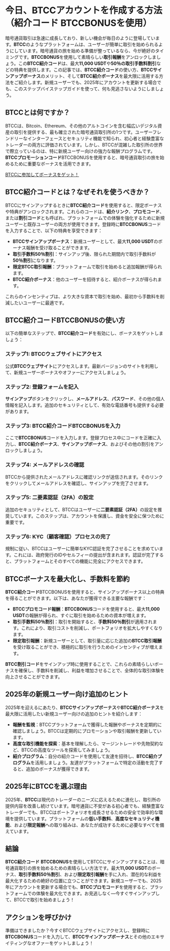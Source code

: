 <h1>今日、BTCCアカウントを作成する方法（紹介コード BTCCBONUSを使用）</h1>
<p>暗号通貨取引は急速に成長しており、新しい機会が毎日のように登場しています。<strong>BTCC</strong>のようなプラットフォームは、ユーザーが簡単に取引を始められるようにしています。暗号通貨の旅を始める準備が整っているなら、今が絶好のタイミングです。<strong>BTCCBONUS</strong>を使用して素晴らしい<strong>取引報酬</strong>をアンロックしましょう。この<strong>BTCC紹介コード</strong>は、最大<strong>11,000 USDT</strong>や<strong>50％の取引手数料割引</strong>などの特典を提供します。この記事では、<strong>BTCC紹介コード</strong>の使い方、<strong>BTCCサインアップボーナス</strong>のメリット、そして<strong>BTCC紹介ボーナス</strong>を最大限に活用する方法をご紹介します。新規ユーザーでも、2025年にアカウントを更新する場合でも、このステップバイステップガイドを使って、何も見逃さないようにしましょう。</p>

<h2>BTCCとは何ですか？</h2>
<p>BTCCは、Bitcoin、Ethereum、その他のアルトコインを含む幅広いデジタル資産の取引を提供する、最も確立された暗号通貨取引所の1つです。ユーザーフレンドリーなインターフェースとセキュリティ機能で知られ、初心者と経験豊富なトレーダーの両方に評価されています。しかし、BTCCが混雑した取引所の世界で際立っているのは、特に新規ユーザー向けの強力な報酬プログラムです。<strong>BTCCプロモーションコード</strong>BTCCBONUSを使用すると、暗号通貨取引の旅を始めるために重要なボーナスを活用できます。</p>
<a href="https://partner.btcc.com/us/c/BTCCBONUS/9303" target="_blank">BTCCに参加してボーナスをゲット！</a>

<h2>BTCC紹介コードとは？なぜそれを使うべきか？</h2>
<p>BTCCにサインアップするときに<strong>BTCC紹介コード</strong>を使用すると、限定ボーナスや特典がアンロックされます。これらのコードは、<strong>紹介リンク</strong>、<strong>プロモコード</strong>、または<strong>割引コード</strong>とも呼ばれ、プラットフォームでの体験を強化するために新規ユーザーと既存ユーザーの両方が使用できます。登録時に<strong>BTCCBONUS</strong>コードを入力することで、以下の特典を享受できます：</p>
<ul>
    <li><strong>BTCCサインアップボーナス</strong>：新規ユーザーとして、最大<strong>11,000 USDT</strong>のボーナス報酬を受け取ることができます。</li>
    <li><strong>取引手数料50％割引</strong>：サインアップ後、限られた期間内で取引手数料が<strong>50％割引</strong>になります。</li>
    <li><strong>限定BTCC取引報酬</strong>：プラットフォームで取引を始めると追加報酬が得られます。</li>
    <li><strong>BTCC紹介ボーナス</strong>：他のユーザーを招待すると、紹介ボーナスが得られます。</li>
</ul>
<p>これらのインセンティブは、より大きな資本で取引を始め、最初から手数料を削減したいユーザーに最適です。</p>

<h2>BTCC紹介コードBTCCBONUSの使い方</h2>
<p>以下の簡単なステップで、<strong>BTCC紹介コード</strong>を有効にし、ボーナスをゲットしましょう：</p>
<h3>ステップ1: BTCCウェブサイトにアクセス</h3>
<p>公式<strong>BTCCウェブサイト</strong>にアクセスします。最新バージョンのサイトを利用して、新規ユーザーボーナスやオファーにアクセスしましょう。</p>

<h3>ステップ2: 登録フォームを記入</h3>
<p><strong>サインアップ</strong>ボタンをクリックし、<strong>メールアドレス</strong>、<strong>パスワード</strong>、その他の個人情報を記入します。追加のセキュリティとして、有効な電話番号も提供する必要があります。</p>

<h3>ステップ3: BTCC紹介コードBTCCBONUSを入力</h3>
<p>ここで<strong>BTCCBONUS</strong>コードを入力します。登録プロセス中にコードを正確に入力し、<strong>BTCC紹介ボーナス</strong>、<strong>サインアップボーナス</strong>、およびその他の割引をアンロックしましょう。</p>

<h3>ステップ4: メールアドレスの確認</h3>
<p>BTCCから提供されたメールアドレスに確認リンクが送信されます。そのリンクをクリックしてメールアドレスを確認し、サインアップを完了させます。</p>

<h3>ステップ5: 二要素認証（2FA）の設定</h3>
<p>追加のセキュリティとして、BTCCはユーザーに<strong>二要素認証（2FA）</strong>の設定を推奨しています。このステップは、アカウントを保護し、資金を安全に保つために重要です。</p>

<h3>ステップ6: KYC（顧客確認）プロセスの完了</h3>
<p>規制に従い、BTCCはユーザーに簡単なKYC認証を完了させることを求めています。これには、政府発行のIDやセルフィーの提出が含まれます。認証が完了すると、プラットフォームとそのすべての機能に完全にアクセスできます。</p>

<h2>BTCCボーナスを最大化し、手数料を節約</h2>
<p><strong>BTCC紹介コード</strong>BTCCBONUSを使用すると、サインアップボーナス以上の特典を得ることができます。以下は、あなたが獲得できる主要な報酬です：</p>
<ul>
    <li><strong>BTCCプロモコード報酬</strong>：<strong>BTCCBONUS</strong>コードを使用すると、最大<strong>11,000 USDT</strong>の報酬が得られ、すぐに取引を始めるための資本が増えます。</li>
    <li><strong>取引手数料50％割引</strong>：取引を開始すると、<strong>手数料50％割引</strong>が適用されます。これにより、取引コストを削減し、ポートフォリオを拡大しやすくなります。</li>
    <li><strong>限定取引報酬</strong>：新規ユーザーとして、取引量に応じた追加の<strong>BTCC取引報酬</strong>を受け取ることができ、積極的に取引を行うためのインセンティブが増えます。</li>
</ul>
<p><strong>BTCC割引コード</strong>をサインアップ時に使用することで、これらの素晴らしいボーナスを確保し、手数料を削減し、利益を増加させることで、全体的な取引体験を向上させることができます。</p>

<h2>2025年の新規ユーザー向け追加のヒント</h2>
<p>2025年を迎えるにあたり、<strong>BTCCサインアップボーナス</strong>や<strong>BTCC紹介ボーナス</strong>を最大限に活用したい新規ユーザー向けの追加のヒントを紹介します：</p>
<ul>
    <li><strong>報酬を監視</strong>：BTCCプラットフォームで獲得した報酬やボーナスを定期的に確認しましょう。BTCCは定期的にプロモーションや取引報酬を更新しています。</li>
    <li><strong>高度な取引機能を探索</strong>：基本を理解したら、マージントレードや先物契約など、BTCCの高度なツールを探索してみましょう。</li>
    <li><strong>紹介プログラム</strong>：自分の紹介コードを使用して友達を招待し、<strong>BTCC紹介プログラム</strong>を活用しましょう。友達がプラットフォームで特定の活動を完了すると、追加のボーナスが獲得できます。</li>
</ul>

<h2>2025年にBTCCを選ぶ理由</h2>
<p>2025年、<strong>BTCC</strong>は現代のトレーダーのニーズに応えるために進化し、取引所の提供内容を改善し続けています。暗号通貨に不安がある初心者でも、経験豊富なトレーダーでも、BTCCはポートフォリオを成長させるための安全で効率的な環境を提供しています。プラットフォームの<strong>低い手数料</strong>、<strong>高度なセキュリティ機能</strong>、および<strong>限定報酬</strong>への取り組みは、あなたが成功するために必要なすべてを備えています。</p>

<h2>結論</h2>
<p><strong>BTCC紹介コード</strong> <strong>BTCCBONUS</strong>を使用してBTCCにサインアップすることは、暗号通貨取引の旅を始めるための素晴らしい方法です。最大<strong>11,000 USDT</strong>のボーナス、<strong>取引手数料50％割引</strong>、および<strong>限定取引報酬</strong>を手に入れ、潜在的な利益を最大化するための絶好の位置に立つことができます。新規ユーザーでも、2025年にアカウントを更新する場合でも、<strong>BTCCプロモコード</strong>を使用すると、プラットフォームでの体験を最大化できます。お見逃しなく—今すぐサインアップして、BTCCで取引を始めましょう！</p>

<h2>アクションを呼びかけ</h2>
<p>準備はできましたか？今すぐBTCCウェブサイトにアクセスし、登録時に<strong>BTCCBONUS</strong>コードを入力して、<strong>BTCCサインアップボーナス</strong>とその他のエキサイティングなオファーをゲットしましょう！</p>
</article>
</body>
</html>
